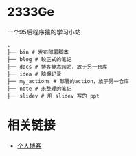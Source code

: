 # 2333Ge

一个95后程序猿的学习小站

```shell
.
├── bin # 发布部署脚本
├── blog # 较正式的笔记
├── docs # 博客静态网站，放于另一仓库
├── idea # 脑爆记录
├── my_actions # 部署的action，放于另一仓库
├── note # 未整理的笔记
├── slidev # 用 slidev 写的 ppt
```
# 相关链接

- [个人博客](https://i2333g3.gitee.io/personal-learning-blog)